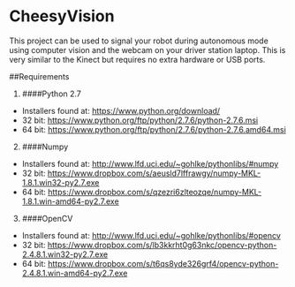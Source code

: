 CheesyVision
============

This project can be used to signal your robot during autonomous mode using computer vision and the webcam on your driver station laptop. This is very similar to the Kinect but requires no extra hardware or USB ports.

##Requirements

1. ####Python 2.7
  - Installers found at: https://www.python.org/download/
  - 32 bit: https://www.python.org/ftp/python/2.7.6/python-2.7.6.msi
  - 64 bit: https://www.python.org/ftp/python/2.7.6/python-2.7.6.amd64.msi

2. ####Numpy
  - Installers found at: http://www.lfd.uci.edu/~gohlke/pythonlibs/#numpy
  - 32 bit: https://www.dropbox.com/s/aeusld7lffrawgy/numpy-MKL-1.8.1.win32-py2.7.exe
  - 64 bit: https://www.dropbox.com/s/qzezri6zlteozqe/numpy-MKL-1.8.1.win-amd64-py2.7.exe

3. ####OpenCV
  - Installers found at: http://www.lfd.uci.edu/~gohlke/pythonlibs/#opencv
  - 32 bit: https://www.dropbox.com/s/lb3kkrht0g63nkc/opencv-python-2.4.8.1.win32-py2.7.exe
  - 64 bit: https://www.dropbox.com/s/t6qs8yde326grf4/opencv-python-2.4.8.1.win-amd64-py2.7.exe
 

